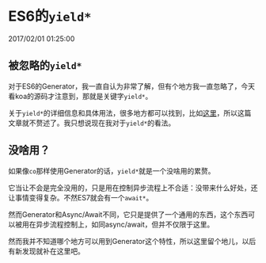 # ES6的`yield*`
2017/02/01 01:25:00


## 被忽略的`yield*`

对于ES6的Generator，我一直自认为非常了解，但有个地方我一直忽略了，今天看koa的源码才注意到，那就是关键字`yield*`。

关于`yield*`的详细信息和具体用法，很多地方都可以找到，比如[这里][mdn]，所以这篇文章就不赘述了。我只想说现在我对于`yield*`的看法。


## 没啥用？

如果像`co`那样使用Generator的话，`yield*`就是一个没啥用的累赘。

它当让不会是完全没用的，只是用在控制异步流程上不合适：没带来什么好处，还让事情变得复杂。不然ES7就会有一个`await*`。

然而Generator和Async/Await不同，它只是提供了一个通用的东西，这个东西可以被用在异步流程控制上，如同async/await，但并不仅限于这里。

然而我并不知道哪个地方可以用到Generator这个特性，所以这里留个地儿，以后有新发现就补在这里吧。


[mdn]: https://developer.mozilla.org/en-US/docs/Web/JavaScript/Reference/Operators/yield*


